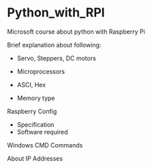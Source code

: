 # Python_with_RPI
Microsoft course about python with Raspberry Pi

Brief explanation about following:

- Servo, Steppers, DC motors

- Microprocessors

- ASCI, Hex

- Memory type 

  

Raspberry Config

- Specification 
- Software required

Windows CMD Commands

About IP Addresses



